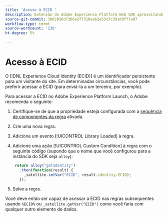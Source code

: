 ```yaml
---
title: 'Acesso à ECID '
description: Extensão do Adobe Experience Platform Web SDK aproveitando a ECID no Adobe Experience Platform Launch
source-git-commit: 3002036d7366e2f7310aa62e53c7c391d9ff7a07
workflow-type: tm+mt
source-wordcount: '136'
ht-degree: 5%

---
```



# Acesso à ECID

O [!DNL Experience Cloud Identity (ECID)] é um identificador persistente para um visitante do site. Em determinadas circunstâncias, você pode preferir acessar a ECID (para enviá-la a um terceiro, por exemplo).

Para acessar a ECID no Adobe Experience Platform Launch, o Adobe recomenda o seguinte:

1. Certifique-se de que a propriedade esteja configurada com a [sequência de componentes da regra](https://experienceleague.adobe.com/docs/launch/using/ui/rules.html?lang=en#rule-component-sequencing) ativada.
1. Crie uma nova regra.
1. Adicione um evento [!UICONTROL Library Loaded] à regra.
1. Adicione uma ação [!UICONTROL Custom Condition] à regra com o seguinte código (supondo que o nome que você configurou para a instância do SDK seja `alloy`):

   ```javascript
    return alloy("getIdentity")
      .then(function(result) {
        _satellite.setVar("ECID", result.identity.ECID);
      });
   ```

1. Salve a regra.

Você deve então ser capaz de acessar a ECID nas regras subsequentes usando `%ECID%` ou `_satellite.getVar("ECID")` como você faria com qualquer outro elemento de dados.
